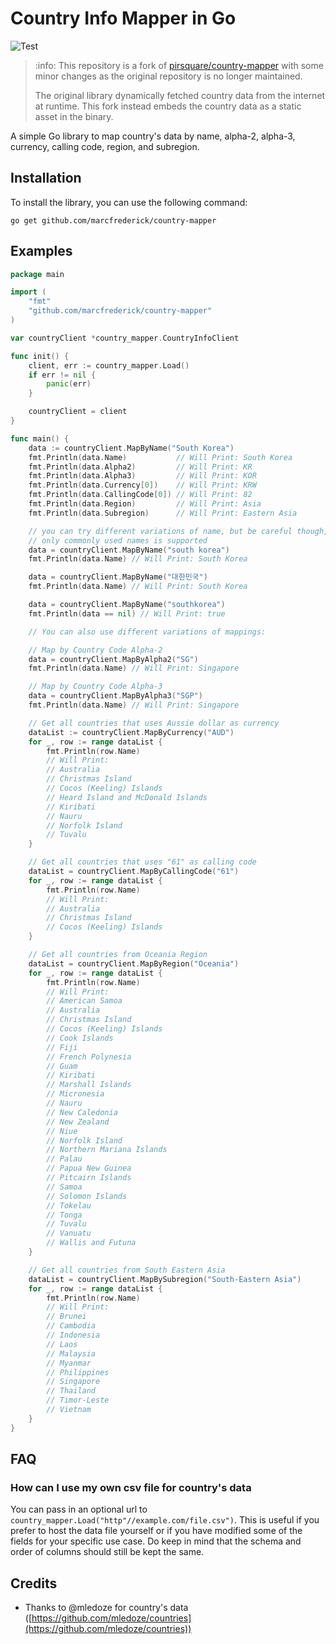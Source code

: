 # Country Info Mapper in Go

![Test](https://github.com/marcfrederick/country-mapper/actions/workflows/test.yml/badge.svg?branch=master)

> :info: This repository is a fork of [pirsquare/country-mapper](https://github.com/pirsquare/country-mapper) with some
> minor changes as the original repository is no longer maintained.
>
> The original library dynamically fetched country data from the internet at runtime. This fork instead embeds the
> country data as a static asset in the binary.

A simple Go library to map country's data by name, alpha-2, alpha-3, currency, calling code, region, and subregion.

## Installation

To install the library, you can use the following command:

```shell
go get github.com/marcfrederick/country-mapper
```

## Examples

```go
package main

import (
	"fmt"
	"github.com/marcfrederick/country-mapper"
)

var countryClient *country_mapper.CountryInfoClient

func init() {
	client, err := country_mapper.Load()
	if err != nil {
		panic(err)
	}

	countryClient = client
}

func main() {
	data := countryClient.MapByName("South Korea")
	fmt.Println(data.Name)           // Will Print: South Korea
	fmt.Println(data.Alpha2)         // Will Print: KR
	fmt.Println(data.Alpha3)         // Will Print: KOR
	fmt.Println(data.Currency[0])    // Will Print: KRW
	fmt.Println(data.CallingCode[0]) // Will Print: 82
	fmt.Println(data.Region)         // Will Print: Asia
	fmt.Println(data.Subregion)      // Will Print: Eastern Asia

	// you can try different variations of name, but be careful though,
	// only commonly used names is supported
	data = countryClient.MapByName("south korea")
	fmt.Println(data.Name) // Will Print: South Korea

	data = countryClient.MapByName("대한민국")
	fmt.Println(data.Name) // Will Print: South Korea

	data = countryClient.MapByName("southkorea")
	fmt.Println(data == nil) // Will Print: true

	// You can also use different variations of mappings:

	// Map by Country Code Alpha-2
	data = countryClient.MapByAlpha2("SG")
	fmt.Println(data.Name) // Will Print: Singapore

	// Map by Country Code Alpha-3
	data = countryClient.MapByAlpha3("SGP")
	fmt.Println(data.Name) // Will Print: Singapore

	// Get all countries that uses Aussie dollar as currency
	dataList := countryClient.MapByCurrency("AUD")
	for _, row := range dataList {
		fmt.Println(row.Name)
		// Will Print:
		// Australia
		// Christmas Island
		// Cocos (Keeling) Islands
		// Heard Island and McDonald Islands
		// Kiribati
		// Nauru
		// Norfolk Island
		// Tuvalu
	}

	// Get all countries that uses "61" as calling code
	dataList = countryClient.MapByCallingCode("61")
	for _, row := range dataList {
		fmt.Println(row.Name)
		// Will Print:
		// Australia
		// Christmas Island
		// Cocos (Keeling) Islands
	}

	// Get all countries from Oceania Region
	dataList = countryClient.MapByRegion("Oceania")
	for _, row := range dataList {
		fmt.Println(row.Name)
		// Will Print:
		// American Samoa
		// Australia
		// Christmas Island
		// Cocos (Keeling) Islands
		// Cook Islands
		// Fiji
		// French Polynesia
		// Guam
		// Kiribati
		// Marshall Islands
		// Micronesia
		// Nauru
		// New Caledonia
		// New Zealand
		// Niue
		// Norfolk Island
		// Northern Mariana Islands
		// Palau
		// Papua New Guinea
		// Pitcairn Islands
		// Samoa
		// Solomon Islands
		// Tokelau
		// Tonga
		// Tuvalu
		// Vanuatu
		// Wallis and Futuna
	}

	// Get all countries from South Eastern Asia
	dataList = countryClient.MapBySubregion("South-Eastern Asia")
	for _, row := range dataList {
		fmt.Println(row.Name)
		// Will Print:
		// Brunei
		// Cambodia
		// Indonesia
		// Laos
		// Malaysia
		// Myanmar
		// Philippines
		// Singapore
		// Thailand
		// Timor-Leste
		// Vietnam
	}
}

```

## FAQ

### How can I use my own csv file for country's data

You can pass in an optional url to `country_mapper.Load("http"//example.com/file.csv")`. This is useful if you prefer to
host the data file yourself or if you have modified some of the fields for your specific use case. Do keep in mind that
the schema and order of columns should still be kept the same.

## Credits

- Thanks to @mledoze for country's data ([https://github.com/mledoze/countries](https://github.com/mledoze/countries))
